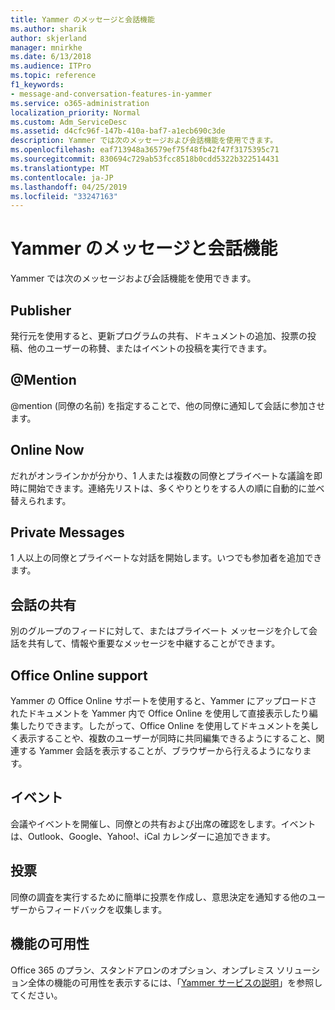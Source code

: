 ```yaml
---
title: Yammer のメッセージと会話機能
ms.author: sharik
author: skjerland
manager: mnirkhe
ms.date: 6/13/2018
ms.audience: ITPro
ms.topic: reference
f1_keywords:
- message-and-conversation-features-in-yammer
ms.service: o365-administration
localization_priority: Normal
ms.custom: Adm_ServiceDesc
ms.assetid: d4cfc96f-147b-410a-baf7-a1ecb690c3de
description: Yammer では次のメッセージおよび会話機能を使用できます。
ms.openlocfilehash: eaf713948a36579ef75f48fb42f47f3175395c71
ms.sourcegitcommit: 830694c729ab53fcc8518b0cdd5322b322514431
ms.translationtype: MT
ms.contentlocale: ja-JP
ms.lasthandoff: 04/25/2019
ms.locfileid: "33247163"
---
```

# <a name="message-and-conversation-features-in-yammer"></a>Yammer のメッセージと会話機能

Yammer では次のメッセージおよび会話機能を使用できます。
  
## <a name="publisher"></a>Publisher
<a name="bkmk_Publisher"> </a>

発行元を使用すると、更新プログラムの共有、ドキュメントの追加、投票の投稿、他のユーザーの称賛、またはイベントの投稿を実行できます。
  
## <a name="mention"></a>@Mention
<a name="bkmk_AtMention"> </a>

@mention (同僚の名前) を指定することで、他の同僚に通知して会話に参加させます。
  
## <a name="online-now"></a>Online Now
<a name="bkmk_OnlineNow"> </a>

だれがオンラインかが分かり、1 人または複数の同僚とプライベートな議論を即時に開始できます。連絡先リストは、多くやりとりをする人の順に自動的に並べ替えられます。
  
## <a name="private-messages"></a>Private Messages
<a name="bkmk_PrivateMessages"> </a>

1 人以上の同僚とプライベートな対話を開始します。いつでも参加者を追加できます。
  
## <a name="share-conversations"></a>会話の共有
<a name="bkmk_ShareConversations"> </a>

別のグループのフィードに対して、またはプライベート メッセージを介して会話を共有して、情報や重要なメッセージを中継することができます。
  
## <a name="office-online-support"></a>Office Online support
<a name="bkmk_ShareConversations"> </a>

Yammer の Office Online サポートを使用すると、Yammer にアップロードされたドキュメントを Yammer 内で Office Online を使用して直接表示したり編集したりできます。したがって、Office Online を使用してドキュメントを美しく表示することや、複数のユーザーが同時に共同編集できるようにすること、関連する Yammer 会話を表示することが、ブラウザーから行えるようになります。
  
## <a name="events"></a>イベント
<a name="bkmk_Events"> </a>

会議やイベントを開催し、同僚との共有および出席の確認をします。イベントは、Outlook、Google、Yahoo!、iCal カレンダーに追加できます。
  
## <a name="polls"></a>投票
<a name="bkmk_Polls"> </a>

同僚の調査を実行するために簡単に投票を作成し、意思決定を通知する他のユーザーからフィードバックを収集します。
  
## <a name="feature-availability"></a>機能の可用性
<a name="bkmk_Polls"> </a>

Office 365 のプラン、スタンドアロンのオプション、オンプレミス ソリューション全体の機能の可用性を表示するには、「[Yammer サービスの説明](yammer-service-description.md)」を参照してください。
  

